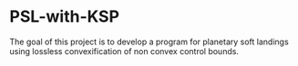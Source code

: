 # PSL-with-KSP
The goal of this project is to develop a program for planetary soft landings using lossless convexification of non convex control bounds.
